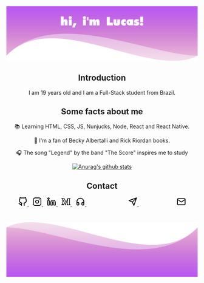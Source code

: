 <img src="https://github.com/lucasmc64/lucasmc64/blob/master/images/header.png?raw=true">

<h2 align="center">
    Introduction
</h2>

<p align="center">I am 19 years old and I am a Full-Stack student from Brazil.</p>

<h2 align="center">Some facts about me</h2>

<p align="center">
    &#128218; Learning HTML, CSS, JS, Nunjucks, Node, React and React Native.
</p>

<p align="center">
    &#129321; I'm a fan of Becky Albertalli and Rick Riordan books.
</p>

<p align="center">
    &#127911; The song "Legend" by the band "The Score" inspires me to study
</p>

<div align="center">

[![Anurag's github stats](https://github-readme-stats.vercel.app/api?username=lucasmc64&title_color=fff&text_color=fff&bg_color=a11ff3)](https://github.com/anuraghazra/github-readme-stats)

</div>

<h2 align="center">
    Contact
</h2>

<div align="center">
    <span style="margin-right: 10px">
        <a href="https://github.com/lucasmc64">
            <img src="https://raw.githubusercontent.com/lucasmc64/lucasmc64/28cdb6bf49c5e9cf5f0899807cc927aa34cb00b3/svg/github.svg" width="24px">
        </a>
    </span>
    <span style="margin-right: 10px">
        <a href="https://www.instagram.com/lucasmc64/">
            <img src="https://raw.githubusercontent.com/lucasmc64/lucasmc64/28cdb6bf49c5e9cf5f0899807cc927aa34cb00b3/svg/instagram.svg" width="24px">
    </a>
    </span>
    <span style="margin-right: 10px">
        <a href="https://www.linkedin.com/in/lucasmc64">
            <img src="https://raw.githubusercontent.com/lucasmc64/lucasmc64/28cdb6bf49c5e9cf5f0899807cc927aa34cb00b3/svg/linkedin.svg" width="24px">
        </a>
    </span>
    <span style="margin-right: 10px">
        <a href="https://medium.com/@lucasmc64">
            <img src="https://raw.githubusercontent.com/lucasmc64/lucasmc64/28cdb6bf49c5e9cf5f0899807cc927aa34cb00b3/svg/medium.svg" width="24px">
        </a>
    </span>
    <span style="margin-right: 10px">
        <a href="https://open.spotify.com/user/zfmoktwes2vs17ye2wv2hywzv?si=QW2qQrxvTuO-E2Kq-szbBQ">
            <img src="https://raw.githubusercontent.com/lucasmc64/lucasmc64/28cdb6bf49c5e9cf5f0899807cc927aa34cb00b3/svg/headphones.svg" width="24px">
        </a>
    </span>
    <span style="margin: 100px">
        <a href="http://t.me/lucasmc64">
            <img src="https://raw.githubusercontent.com/lucasmc64/lucasmc64/28cdb6bf49c5e9cf5f0899807cc927aa34cb00b3/svg/telegram.svg" width="24px">
        </a>
    </span>
    <a href="mailto:coutinho0604@gmail.com">
        <img src="https://raw.githubusercontent.com/lucasmc64/lucasmc64/28cdb6bf49c5e9cf5f0899807cc927aa34cb00b3/svg/mail.svg" width="24px">
    </a>
</div>

<h1 align="center">
    <img src="https://github.com/lucasmc64/lucasmc64/blob/master/images/footer.png?raw=true">
</h1>

